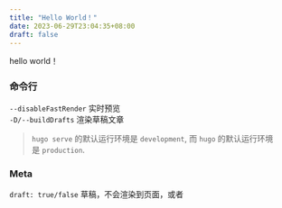 ```yaml
---
title: "Hello World！"
date: 2023-06-29T23:04:35+08:00
draft: false
---
```

hello world！

### 命令行
`--disableFastRender` 实时预览<br/>
`-D/--buildDrafts` 渲染草稿文章
> `hugo serve` 的默认运行环境是 `development`, 而 `hugo` 的默认运行环境是 `production`.


### Meta
`draft: true/false` 草稿，不会渲染到页面，或者  